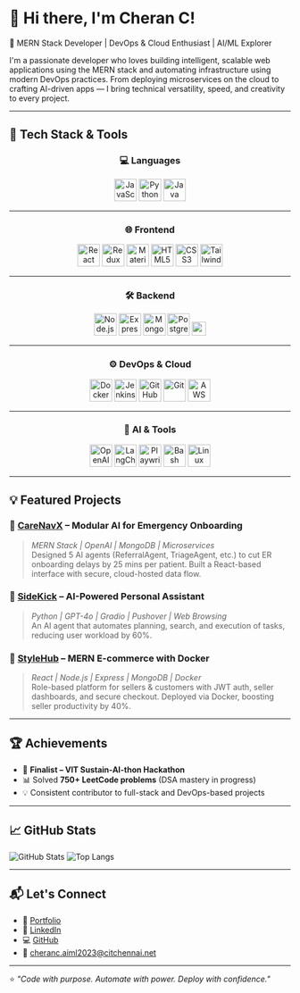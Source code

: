 # 👋 Hi there, I'm Cheran C!

🎯 MERN Stack Developer | DevOps & Cloud Enthusiast | AI/ML Explorer

I'm a passionate developer who loves building intelligent, scalable web applications using the MERN stack and automating infrastructure using modern DevOps practices. From deploying microservices on the cloud to crafting AI-driven apps — I bring technical versatility, speed, and creativity to every project.

---

## 🚀 Tech Stack & Tools

<div align="center">

### 💻 Languages  
<img src="https://cdn.jsdelivr.net/gh/devicons/devicon/icons/javascript/javascript-original.svg" height="40" width="40" alt="JavaScript"/>
<img src="https://cdn.jsdelivr.net/gh/devicons/devicon/icons/python/python-original.svg" height="40" width="40" alt="Python"/>
<img src="https://cdn.jsdelivr.net/gh/devicons/devicon/icons/java/java-original.svg" height="40" width="40" alt="Java"/>

---

### 🌐 Frontend  
<img src="https://cdn.jsdelivr.net/gh/devicons/devicon/icons/react/react-original.svg" height="40" width="40" alt="React"/>
<img src="https://cdn.jsdelivr.net/gh/devicons/devicon/icons/redux/redux-original.svg" height="40" width="40" alt="Redux"/>
<img src="https://cdn.jsdelivr.net/gh/devicons/devicon/icons/materialui/materialui-original.svg" height="40" width="40" alt="Material UI"/>
<img src="https://cdn.jsdelivr.net/gh/devicons/devicon/icons/html5/html5-original.svg" height="40" width="40" alt="HTML5"/>
<img src="https://cdn.jsdelivr.net/gh/devicons/devicon/icons/css3/css3-original.svg" height="40" width="40" alt="CSS3"/>
<img src="https://cdn.jsdelivr.net/gh/devicons/devicon/icons/tailwindcss/tailwindcss-plain.svg" height="40" width="40" alt="Tailwind CSS"/>

---

### 🛠 Backend  
<img src="https://cdn.jsdelivr.net/gh/devicons/devicon/icons/nodejs/nodejs-original.svg" height="40" width="40" alt="Node.js"/>
<img src="https://cdn.jsdelivr.net/gh/devicons/devicon/icons/express/express-original.svg" height="40" width="40" alt="Express.js"/>
<img src="https://cdn.jsdelivr.net/gh/devicons/devicon/icons/mongodb/mongodb-original.svg" height="40" width="40" alt="MongoDB"/>
<img src="https://cdn.jsdelivr.net/gh/devicons/devicon/icons/postgresql/postgresql-original.svg" height="40" width="40" alt="PostgreSQL"/>
<img src="https://img.shields.io/badge/REST-API-green?style=for-the-badge&logo=webcomponentsdotorg&logoColor=white" height="25"/>

---

### ⚙️ DevOps & Cloud  
<img src="https://cdn.jsdelivr.net/gh/devicons/devicon/icons/docker/docker-original.svg" height="40" width="40" alt="Docker"/>
<img src="https://cdn.jsdelivr.net/gh/devicons/devicon/icons/jenkins/jenkins-original.svg" height="40" width="40" alt="Jenkins"/>
<img src="https://cdn.jsdelivr.net/gh/devicons/devicon/icons/github/github-original.svg" height="40" width="40" alt="GitHub"/>
<img src="https://cdn.jsdelivr.net/gh/devicons/devicon/icons/git/git-original.svg" height="40" width="40" alt="Git"/>
<img src="https://cdn.jsdelivr.net/gh/devicons/devicon/icons/amazonwebservices/amazonwebservices-original.svg" height="40" width="40" alt="AWS"/>

---

### 🧠 AI & Tools  
<img src="https://avatars.githubusercontent.com/u/14957082?s=200&v=4" height="40" width="40" alt="OpenAI"/>
<img src="https://avatars.githubusercontent.com/u/22247014?s=200&v=4" height="40" width="40" alt="LangChain"/>
<img src="https://avatars.githubusercontent.com/u/16236543?s=200&v=4" height="40" width="40" alt="Playwright"/>
<img src="https://cdn.jsdelivr.net/gh/devicons/devicon/icons/bash/bash-original.svg" height="40" width="40" alt="Bash"/>
<img src="https://cdn.jsdelivr.net/gh/devicons/devicon/icons/linux/linux-original.svg" height="40" width="40" alt="Linux"/>

</div>

---

## 💡 Featured Projects

### 🏥 [CareNavX](https://github.com/aj1seven/CareNavX) – Modular AI for Emergency Onboarding  
> *MERN Stack | OpenAI | MongoDB | Microservices*  
Designed 5 AI agents (ReferralAgent, TriageAgent, etc.) to cut ER onboarding delays by 25 mins per patient. Built a React-based interface with secure, cloud-hosted data flow.

### 🤖 [SideKick](https://github.com/aj1seven/SideKick) – AI-Powered Personal Assistant  
> *Python | GPT-4o | Gradio | Pushover | Web Browsing*  
An AI agent that automates planning, search, and execution of tasks, reducing user workload by 60%.

### 🛒 [StyleHub](https://github.com/aj1seven/Stylehub) – MERN E-commerce with Docker  
> *React | Node.js | Express | MongoDB | Docker*  
Role-based platform for sellers & customers with JWT auth, seller dashboards, and secure checkout. Deployed via Docker, boosting seller productivity by 40%.

---

## 🏆 Achievements

- 🏁 **Finalist – VIT Sustain-AI-thon Hackathon**  
- 📊 Solved **750+ LeetCode problems** (DSA mastery in progress)  
- 💡 Consistent contributor to full-stack and DevOps-based projects

---

## 📈 GitHub Stats

![GitHub Stats](https://github-readme-stats.vercel.app/api?username=aj1seven&show_icons=true&theme=radical)
![Top Langs](https://github-readme-stats.vercel.app/api/top-langs/?username=aj1seven&layout=compact&theme=radical)

---

## 📬 Let's Connect

- 🔗 [Portfolio](https://cheranconline.vercel.app/)
- 💼 [LinkedIn](https://www.linkedin.com/in/aj1seven/)
- 💻 [GitHub](https://github.com/aj1seven)
- 📧 cheranc.aiml2023@citchennai.net

---

⭐ *"Code with purpose. Automate with power. Deploy with confidence."*
